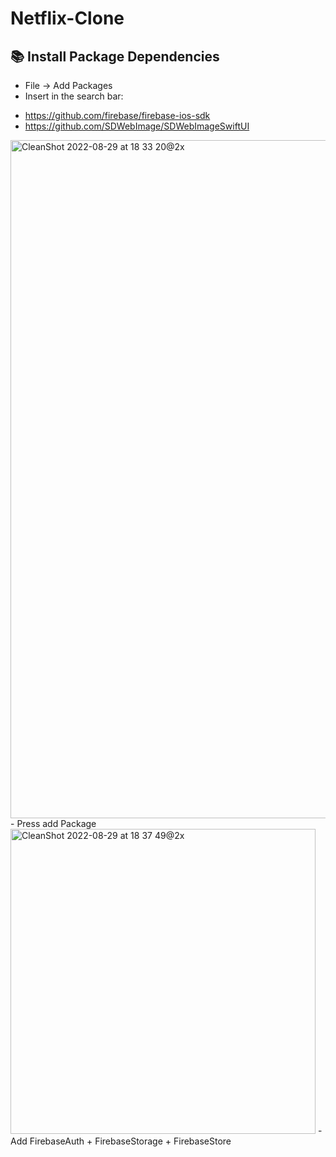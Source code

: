 # Netflix-Clone

## 📚 Install Package Dependencies
- File -> Add Packages
- Insert in the search bar:
+ https://github.com/firebase/firebase-ios-sdk
+ https://github.com/SDWebImage/SDWebImageSwiftUI
<img width="1085" alt="CleanShot 2022-08-29 at 18 33 20@2x" src="https://user-images.githubusercontent.com/56668881/187192092-de03897a-cc99-4ace-bbdf-9986164bea5c.png">
- Press add Package
<img width="488" alt="CleanShot 2022-08-29 at 18 37 49@2x" src="https://user-images.githubusercontent.com/56668881/187192798-78dc5620-c3c2-407d-8008-5bcdba56e74b.png">
- Add FirebaseAuth + FirebaseStorage + FirebaseStore
